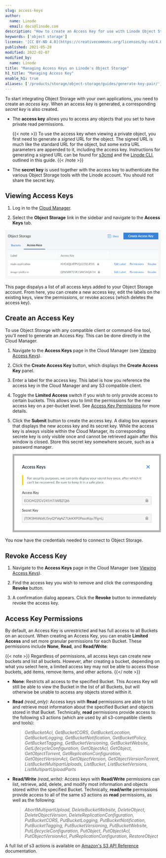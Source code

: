 ```yaml
---
slug: access-keys
author:
  name: Linode
  email: docs@linode.com
description: "How to create an Access Key for use with Linode Object Storage."
keywords: ['object storage']
license: '[CC BY-ND 4.0](https://creativecommons.org/licenses/by-nd/4.0)'
published: 2021-05-28
modified: 2022-02-07
modified_by:
  name: Linode
title: "Managing Access Keys on Linode's Object Storage"
h1_title: "Managing Access Key"
enable_h1: true
aliases: ['/products/storage/object-storage/guides/generate-key-pair/','/products/storage/object-storage/guides/generate-access-keys/']
---
```


To start integrating Object Storage with your own applications, you need to create an *access key*. When an access key is generated, a corresponding *secret key* is also created.

-   The **access key** allows you to access any objects that you set to have private read permissions.

    {{< note >}}
To use the access key when viewing a private object, you first need to generate a *signed* URL for the object. The signed URL is much like the standard URL for the object, but some extra URL parameters are appended to it, including the access key. Instructions for generating a signed URL can be found for [s3cmd](/docs/products/storage/object-storage/guides/s3cmd/#create-a-signed-url-with-s3cmd) and the [Linode CLI](/docs/products/storage/object-storage/guides/linode-cli/#create-a-signed-url-with-the-cli), outlined in this guide.
{{< /note >}}

-   The **secret key** is used together with the access key to authenticate the various Object Storage tools with the Linode account. You should not share the secret key.

## Viewing Access Keys

1.  Log in to the [Cloud Manager](https://cloud.linode.com).

1.  Select the **Object Storage** link in the sidebar and navigate to the **Access Keys** tab.

![Viewing a list of access keys in the Cloud Manager](access-keys-list.png)

This page dispalys a list of all access keys added to your Object Storage account. From here, you can create a new access key, edit the labels on the existing keys, view the permissions, or revoke access (which deletes the access key).

## Create an Access Key

To use Object Storage with any compatible client or command-line tool, you'll need to generate an Access Key. This can be done directly in the Cloud Manager.

1.  Navigate to the **Access Keys** page in the Cloud Manager (see [Viewing Access Keys](#viewing-access-keys)).

1.  Click the **Create Access Key** button, which displays the **Create Access Key** panel.

1.  Enter a label for the access key. This label is how you reference the access key in the Cloud Manager and any S3 compatible client.

1.  Toggle the **Limited Access** switch if you wish to only provide access to certain buckets. This allows you to limit the permissions for the new access key on a per-bucket level. See [Access Key Permissions](#access-key-permissions) for more details.

1.  Click the **Submit** button to create the access key. A dialog box appears that displays the new access key and its secret key. While the access key is always visible within the Cloud Manager, its corresponding secrete key is only visible once and cannot be retrieved again after this window is closed. Store this secret key somewhere secure, such as a password manager.

    ![The access key and secret key displayed within the Cloud Manager](access-keys-display-after-creation.png )

You now have the credentials needed to connect to Object Storage.

## Revoke Access Key

1.  Navigate to the **Access Keys** page in the Cloud Manager (see [Viewing Access Keys](#viewing-access-keys)).

1.  Find the access key you wish to remove and click the corresponding **Revoke** button.

1. A confirmation dialog appears. Click the **Revoke** button to immediately revoke the access key.

## Access Key Permissions

By default, an Access Key is unrestricted and has full access to all Buckets on an account. When creating an Access Key, you can enable **Limited Access** and set more granular permissions for each Bucket. These permissions include **None**, **Read**, and **Read/Write**:

{{< note >}}
Regardless of permissions, all access keys can create new buckets and list all buckets. However, after creating a bucket, depending on what you select here, a limited access key may not be able to access those buckets, add items, remove items, and other actions.
{{</ note >}}

- **None**: Restricts all access to the specified Bucket. This Access Key will still be able to view the Bucket in the list of all Buckets, but will otherwise be unable to access any objects stored within it.

- **Read** *(read_only)*: Access keys with **Read** permissions are able to list and retrieve most information about the specified Bucket and objects stored in that Bucket. Technically, **read** permissions provide access to the following s3 actions (which are used by all s3-compatible clients and tools):

    > *GetBucketAcl, GetBucketCORS, GetBucketLocation, GetBucketLogging, GetBucketNotification, GetBucketPolicy, GetBucketTagging, GetBucketVersioning, GetBucketWebsite, GetLifecycleConfiguration, GetObjectAcl, GetObject, GetObjectTorrent, GetReplicationConfiguration, GetObjectVersionAcl, GetObjectVersion, GetObjectVersionTorrent, ListBucketMultipartUploads, ListBucket, ListBucketVersions, ListMultipartUploadParts*

- **Read/Write** *(read_write)*: Access keys with **Read/Write** permissions can list, retrieve, add, delete, and modify most information and objects stored within the specified Bucket. Technically, **read/write** permissions provide access to all of the same s3 actions as **read** permissions, as well as the following:

    > *AbortMultipartUpload, DeleteBucketWebsite, DeleteObject, DeleteObjectVersion, DeleteReplicationConfiguration, PutBucketCORS, PutBucketLogging, PutBucketNotification, PutBucketTagging, PutBucketVersioning, PutBucketWebsite, PutLifecycleConfiguration, PutObject, PutObjectAcl, PutObjectVersionAcl, PutReplicationConfiguration, RestoreObject*

A full list of s3 actions is available on [Amazon's S3 API Reference](https://docs.aws.amazon.com/AmazonS3/latest/API/API_Operations_Amazon_Simple_Storage_Service.html) documentation.
